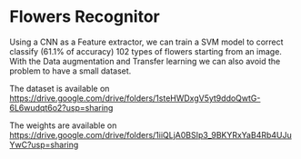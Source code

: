 # Flowers Recognitor

Using a CNN as a Feature extractor, we can train a SVM model to correct classify (61.1% of accuracy) 102 types of flowers starting from an image.
With the Data augmentation and Transfer learning we can also avoid the problem to have a small dataset.

The dataset is available on https://drive.google.com/drive/folders/1steHWDxgV5yt9ddoQwtG-6L6wudqt6o2?usp=sharing

The weights are available on https://drive.google.com/drive/folders/1iiQLjA0BSIp3_9BKYRxYaB4Rb4UJuYwC?usp=sharing

